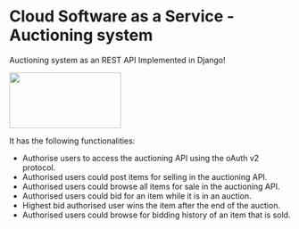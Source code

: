 # Cloud Software as a Service - Auctioning system

Auctioning system as an REST API Implemented in Django! 

<img src="https://www.djangoproject.com/m/img/logos/django-logo-negative.png" width="200" height="100">

It has the following functionalities: 

- Authorise users to access the auctioning API using the oAuth v2 protocol.
- Authorised users could post items for selling in the auctioning API.
- Authorised users could browse all items for sale in the auctioning API.
- Authorised users could bid for an item while it is in an auction.
- Highest bid authorised user wins the item after the end of the auction.
- Authorised users could browse for bidding history of an item that is sold.
